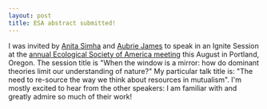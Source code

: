 ```yaml
---
layout: post
title: ESA abstract submitted!
---
```


I was invited by [Anita Simha](https://anitasimha.com/) and [Aubrie James](http://act.mit.edu/about/people/aubrie-james/) to speak in an Ignite Session at the [annual Ecological Society of America meeting](https://esa.org/portland2023/) this August in Portland, Oregon. The session title is "When the window is a mirror: how do dominant theories limit our understanding of nature?" My particular talk title is: "The need to re-source the way we think about resources in mutualism". I'm mostly excited to hear from the other speakers: I am familiar with and greatly admire so much of their work!
